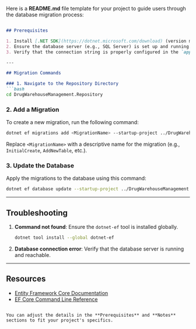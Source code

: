 Here is a **README.md** file template for your project to guide users through the database migration process:

```markdown

## Prerequisites

1. Install [.NET SDK](https://dotnet.microsoft.com/download) (version matching the project requirements).
2. Ensure the database server (e.g., SQL Server) is set up and running.
3. Verify that the connection string is properly configured in the `appsettings.json` file of the API project (`DrugWarehouseManagement.API`).

---

## Migration Commands

### 1. Navigate to the Repository Directory
```bash
cd DrugWarehouseManagement.Repository
```

### 2. Add a Migration
To create a new migration, run the following command:
```bash
dotnet ef migrations add <MigrationName> --startup-project ../DrugWarehouseManagement.API
```
Replace `<MigrationName>` with a descriptive name for the migration (e.g., `InitialCreate`, `AddNewTable`, etc.).

### 3. Update the Database
Apply the migrations to the database using this command:
```bash
dotnet ef database update --startup-project ../DrugWarehouseManagement.API
```

---

## Troubleshooting

1. **Command not found**: Ensure the `dotnet-ef` tool is installed globally.
   ```bash
   dotnet tool install --global dotnet-ef
   ```
2. **Database connection error**: Verify that the database server is running and reachable.

---

## Resources

- [Entity Framework Core Documentation](https://learn.microsoft.com/en-us/ef/core/)
- [EF Core Command Line Reference](https://learn.microsoft.com/en-us/ef/core/cli/dotnet)
```

You can adjust the details in the **Prerequisites** and **Notes** sections to fit your project's specifics.
